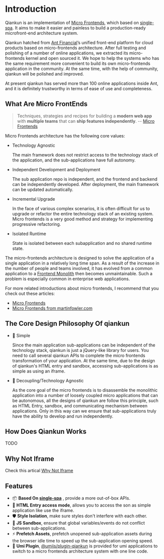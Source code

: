 # Introduction

Qiankun is an implementation of [Micro Frontends](https://micro-frontends.org/), which based on [single-spa](https://github.com/CanopyTax/single-spa). It aims to make it easier and painless to build a production-ready microfront-end architecture system.

Qiankun hatched from [Ant Financial](https://en.wikipedia.org/wiki/Ant_Financial)’s unified front-end platform for cloud products based on micro-frontends architecture. After full testing and polishing of a number of online applications, we extracted its micro-frontends kernel and open sourced it. We hope to help the systems who has the same requirement more convenient to build its own micro-frontends application in the community. At the same time, with the help of community, qiankun will be polished and improved.

At present qiankun has served more than 100 online applications inside Ant, and it is definitely trustworthy in terms of ease of use and completeness.

## What Are Micro FrontEnds

> Techniques, strategies and recipes for building a **modern web app** with **multiple teams** that can **ship features independently**. -- [Micro Frontends](https://micro-frontends.org/)

Micro Frontends architecture has the following core values:

- Technology Agnostic

  The main framework does not restrict access to the technology stack of the application, and the sub-applications have full autonomy.

- Independent Development and Deployment

  The sub application repo is independent, and the frontend and backend can be independently developed. After deployment, the main framework can be updated automatically.

- Incremental Upgrade

  In the face of various complex scenarios, it is often difficult for us to upgrade or refactor the entire technology stack of an existing system. Micro frontends is a very good method and strategy for implementing progressive refactoring.

- Isolated Runtime

  State is isolated between each subapplication and no shared runtime state.

The micro-frontends architecture is designed to solve the application of a single application in a relatively long time span. As a result of the increase in the number of people and teams involved, it has evolved from a common application to a [Frontend Monolith](https://www.youtube.com/watch?v=pU1gXA0rfwc) then becomes unmaintainable. Such a problem is especially common in enterprise web applications.

For more related introductions about micro frontends, I recommend that you check out these articles:

- [Micro Frontends](https://micro-frontends.org/)
- [Micro Frontends from martinfowler.com](https://martinfowler.com/articles/micro-frontends.html)

## The Core Design Philosophy Of qiankun

- 🥄 Simple

  Since the main application sub-applications can be independent of the technology stack, qiankun is just a jQuery-like library for users. You need to call several qiankun APIs to complete the micro frontends transformation of your application. At the same time, due to the design of qiankun's HTML entry and sandbox, accessing sub-applications is as simple as using an iframe.

- 🍡 Decoupling/Technology Agnostic

  As the core goal of the micro frontends is to disassemble the monolithic application into a number of loosely coupled micro applications that can be autonomous, all the designs of qiankun are follow this principle, such as HTML Entry, sandbox, and communicating mechanism between applications. Only in this way can we ensure that sub-applications truly have the ability to develop and run independently.

## How Does Qiankun Works

TODO

## Why Not Iframe

Check this artical [Why Not Iframe](https://www.yuque.com/kuitos/gky7yw/gesexv)

## Features

- :package: **Based On [single-spa](https://github.com/CanopyTax/single-spa)** , provide a more out-of-box APIs.
- 🦾 **HTML Entry access mode**, allows you to access the son as simple application like use the iframe.
- 🛡 **Style Isolation**, make sure styles don't interfere with each other.
- 🧳 **JS Sandbox**, ensure that global variables/events do not conflict between sub-applications.
- ⚡ **Prefetch Assets**, prefetch unopened sub-application assets during the browser idle time to speed up the sub-application opening speed.
- 🔌 **Umi Plugin**, [@umijs/plugin-qiankun](https://github.com/umijs/umi-plugin-qiankun) is provided for umi applications to switch to a micro frontends architecture system with one line code.
